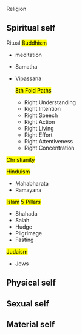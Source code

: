 Religion

## Spiritual self
Ritual
<mark class="hltr-lightblue">Buddhism</mark>
- meditation
- Samatha
- Vipassana

	<mark class="hltr-lightblue">8th Fold Paths</mark>
	- Right Understanding
	- Right Intention
	- Right Speech
	- Right Action
	- Right Living
	- Right Effort
	- Right Attentiveness
	- Right Concentration

<mark class="hltr-lightblue">Christianity</mark>

<mark class="hltr-lightblue">Hinduism</mark>
- Mahabharata
- Ramayana

<mark class="hltr-lightblue">Islam</mark>
<mark class="hltr-lightblue">5 Pillars</mark>
- Shahada
- Salah
- Hudge
- Pilgrimage
- Fasting

<mark class="hltr-lightblue">Judaism</mark>
- Jews

## Physical self
## Sexual self
## Material self
